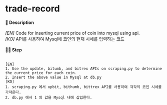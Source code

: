 # trade-record
__📌 Description__<br><br>
_[EN]_ Code for inserting current price of coin into mysql using api.<br>
_[KO]_ API를 사용하여 Mysql에 코인의 현재 시세를 입력하는 코드
<br><br>
__🤸‍♀️ Step__<br><br>
```
[EN]
1. Use the update, bitumb, and bitrex APIs on scraping.py to determine the current price for each coin.
2. Insert the above value in Mysql at db.py
[KO]
1. scraping.py 에서 upbit, bithumb, bittrex API를 사용하여 각각의 코인 시세를 가져온다.
2. db.py 에서 1 의 값을 Mysql 내에 삽입한다.
```
